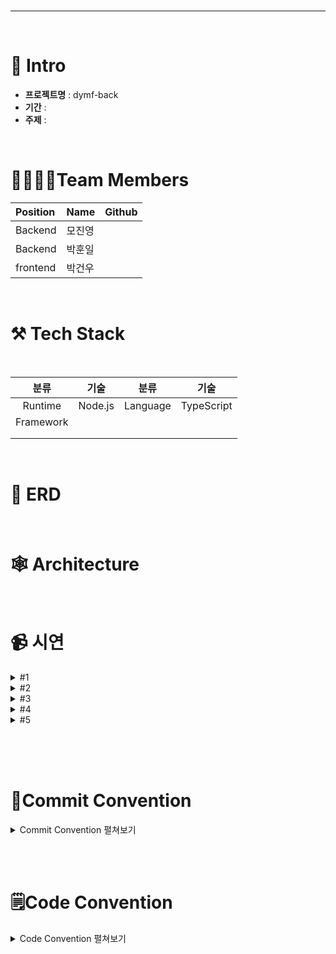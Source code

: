 <br>

-------------------

<br>

# 📝 Intro

* **프로젝트명** : dymf-back
* **기간** : 
* **주제** : 

<br>

# 👨‍👩‍👧‍👦Team Members

| Position      | Name          |    Github                                         |
|:--------------|:--------------|:--------------------------------------------------|
| Backend       | 모진영        | []()           |
| Backend       | 박훈일        | []()         |
| frontend       | 박건우        | []()     |


<br>

# ⚒ Tech Stack

<br>

|분류|기술|분류|기술|
| :-: | :-: | :-: | :-: |
|Runtime|Node.js|Language|TypeScript|
|Framework| ||
||
||

 
<br>

#  📒 ERD





<br>

# 🕸 Architecture





  

<br>


# 📹 시연
<details>
<summary> #1  </summary>
<div markdown="1">










</div>
</details>

<details>
<summary> #2  </summary>
<div markdown="1">







</div>
</details>

<details>
<summary> #3  </summary>
<div markdown="1">










</div>
</details>

<details>
<summary> #4 </summary>
<div markdown="1">










</div>
</details>

<details>
<summary> #5  </summary>
<div markdown="1">









</div>
</details>
<br>


<br><br>
# 📝Commit Convention

<details>
<summary> Commit Convention 펼쳐보기 </summary>
<div markdown="1">  
  <br>
제목은 최대 50글자가 넘지 않도록 하고 마침표 및 특수기호는 사용하지 않는다.

 
영문으로 표기하는 경우 동사(원형)를 가장 앞에 두고 첫 글자는 대문자로 표기한다.(과거 시제를 사용하지 않는다.)
 
제목은 **개조식 구문**으로 작성한다. --> 완전한 서술형 문장이 아니라, 간결하고 요점적인 서술을 의미.

<br><br>

> **타입은 태그와 제목으로 구성되고, 태그는 영어로 쓰되 첫 문자는 대문자로 한다.**
> 
> 
> **`태그 : 제목`의 형태이며, `:`뒤에만 space가 있음**
> 
- `Feat` : 새로운 기능 추가
- `Fix` : 버그 수정
- `Docs` : 문서 수정
- `Style` : 코드 포맷팅, 세미콜론 누락, 코드 변경이 없는 경우
- `Refactor` : 코드 리펙토링
- `Test` : 테스트 코드, 리펙토링 테스트 코드 추가
- `Chore` : 빌드 업무 수정, 패키지 매니저 수정
</div>
</details>

<br><br>

# 🗒️Code Convention

<details>
<summary> Code Convention 펼쳐보기 </summary>
<div markdown="1">  
  <br>

{<br>
  "trailingComma": "all",<br>
  "tabWidth": 2,<br>
  "semi": true,<br>
  "singleQuote": true<br>
}

 
</div>
</details>
<br><br><br>
